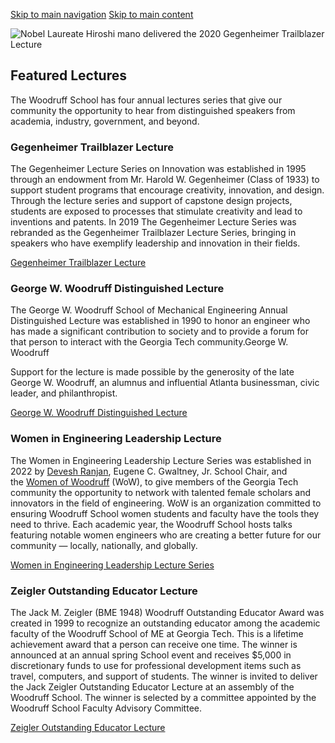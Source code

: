 [Skip to main navigation](https://me.gatech.edu/lectures#main-navigation) [Skip to main content](https://me.gatech.edu/lectures#main-content)

![Nobel Laureate Hiroshi mano delivered the 2020 Gegenheimer Trailblazer Lecture](https://me.gatech.edu/sites/default/files/2021-05/Dr.%20Hiroshi%20Amano.jpg)

## Featured Lectures

The Woodruff School has four annual lectures series that give our community the opportunity to hear from distinguished speakers from academia, industry, government, and beyond.

### Gegenheimer Trailblazer Lecture

The Gegenheimer Lecture Series on Innovation was established in 1995 through an endowment from Mr. Harold W. Gegenheimer (Class of 1933) to support student programs that encourage creativity, innovation, and design. Through the lecture series and support of capstone design projects, students are exposed to processes that stimulate creativity and lead to inventions and patents. In 2019 The Gegenheimer Lecture Series was rebranded as the Gegenheimer Trailblazer Lecture Series, bringing in speakers who have exemplify leadership and innovation in their fields.

[Gegenheimer Trailblazer Lecture](https://www.me.gatech.edu/gegenheimer-lecture)

### George W. Woodruff Distinguished Lecture

The George W. Woodruff School of Mechanical Engineering Annual Distinguished Lecture was established in 1990 to honor an engineer who has made a significant contribution to society and to provide a forum for that person to interact with the Georgia Tech community.George W. Woodruff

Support for the lecture is made possible by the generosity of the late George W. Woodruff, an alumnus and influential Atlanta businessman, civic leader, and philanthropist.

[George W. Woodruff Distinguished Lecture](https://www.me.gatech.edu/woodruff-lecture-0)

### **Women in Engineering Leadership Lecture**

The Women in Engineering Leadership Lecture Series was established in 2022 by [Devesh Ranjan](https://www.me.gatech.edu/faculty/ranjan), Eugene C. Gwaltney, Jr. School Chair, and the [Women of Woodruff](https://www.me.gatech.edu/news/women-woodruff-me-launches-new-initiative-ensure-women-thrive-georgia-tech) (WoW), to give members of the Georgia Tech community the opportunity to network with talented female scholars and innovators in the field of engineering. WoW is an organization committed to ensuring Woodruff School women students and faculty have the tools they need to thrive. Each academic year, the Woodruff School hosts talks featuring notable women engineers who are creating a better future for our community — locally, nationally, and globally.

[Women in Engineering Leadership Lecture Series](https://www.me.gatech.edu/women-engineering-leadership-lecture-series)

### Zeigler Outstanding Educator Lecture

The Jack M. Zeigler (BME 1948) Woodruff Outstanding Educator Award was created in 1999 to recognize an outstanding educator among the academic faculty of the Woodruff School of ME at Georgia Tech. This is a lifetime achievement award that a person can receive one time. The winner is announced at an annual spring School event and receives $5,000 in discretionary funds to use for professional development items such as travel, computers, and support of students. The winner is invited to deliver the Jack Zeigler Outstanding Educator Lecture at an assembly of the Woodruff School. The winner is selected by a committee appointed by the Woodruff School Faculty Advisory Committee.

[Zeigler Outstanding Educator Lecture](https://www.me.gatech.edu/zeigler-lecture)